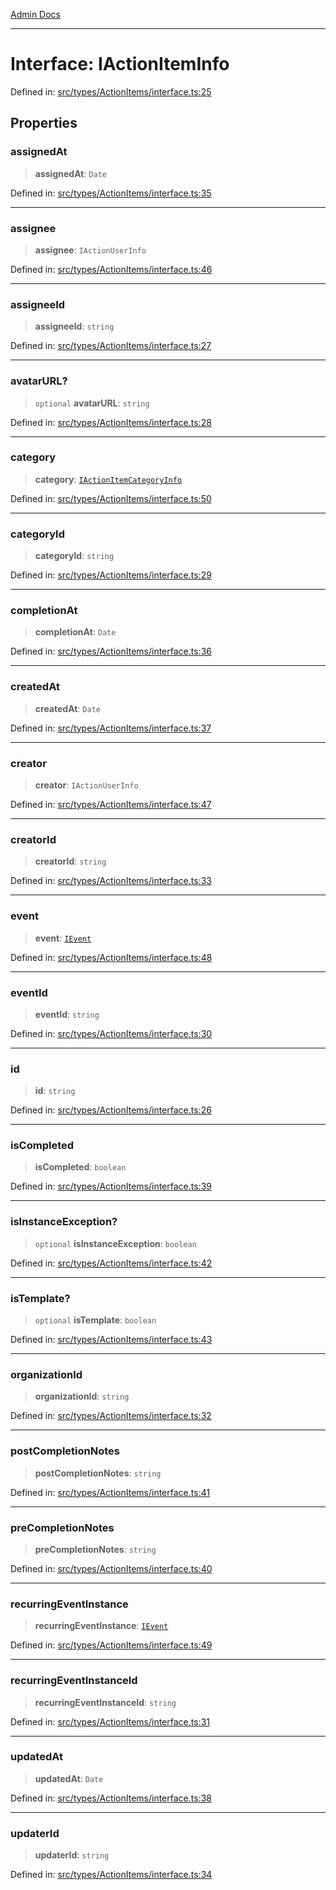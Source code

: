 [Admin Docs](/)

***

# Interface: IActionItemInfo

Defined in: [src/types/ActionItems/interface.ts:25](https://github.com/PalisadoesFoundation/talawa-admin/blob/main/src/types/ActionItems/interface.ts#L25)

## Properties

### assignedAt

> **assignedAt**: `Date`

Defined in: [src/types/ActionItems/interface.ts:35](https://github.com/PalisadoesFoundation/talawa-admin/blob/main/src/types/ActionItems/interface.ts#L35)

***

### assignee

> **assignee**: `IActionUserInfo`

Defined in: [src/types/ActionItems/interface.ts:46](https://github.com/PalisadoesFoundation/talawa-admin/blob/main/src/types/ActionItems/interface.ts#L46)

***

### assigneeId

> **assigneeId**: `string`

Defined in: [src/types/ActionItems/interface.ts:27](https://github.com/PalisadoesFoundation/talawa-admin/blob/main/src/types/ActionItems/interface.ts#L27)

***

### avatarURL?

> `optional` **avatarURL**: `string`

Defined in: [src/types/ActionItems/interface.ts:28](https://github.com/PalisadoesFoundation/talawa-admin/blob/main/src/types/ActionItems/interface.ts#L28)

***

### category

> **category**: [`IActionItemCategoryInfo`](IActionItemCategoryInfo.md)

Defined in: [src/types/ActionItems/interface.ts:50](https://github.com/PalisadoesFoundation/talawa-admin/blob/main/src/types/ActionItems/interface.ts#L50)

***

### categoryId

> **categoryId**: `string`

Defined in: [src/types/ActionItems/interface.ts:29](https://github.com/PalisadoesFoundation/talawa-admin/blob/main/src/types/ActionItems/interface.ts#L29)

***

### completionAt

> **completionAt**: `Date`

Defined in: [src/types/ActionItems/interface.ts:36](https://github.com/PalisadoesFoundation/talawa-admin/blob/main/src/types/ActionItems/interface.ts#L36)

***

### createdAt

> **createdAt**: `Date`

Defined in: [src/types/ActionItems/interface.ts:37](https://github.com/PalisadoesFoundation/talawa-admin/blob/main/src/types/ActionItems/interface.ts#L37)

***

### creator

> **creator**: `IActionUserInfo`

Defined in: [src/types/ActionItems/interface.ts:47](https://github.com/PalisadoesFoundation/talawa-admin/blob/main/src/types/ActionItems/interface.ts#L47)

***

### creatorId

> **creatorId**: `string`

Defined in: [src/types/ActionItems/interface.ts:33](https://github.com/PalisadoesFoundation/talawa-admin/blob/main/src/types/ActionItems/interface.ts#L33)

***

### event

> **event**: [`IEvent`](../../../Event/interface/interfaces/IEvent.md)

Defined in: [src/types/ActionItems/interface.ts:48](https://github.com/PalisadoesFoundation/talawa-admin/blob/main/src/types/ActionItems/interface.ts#L48)

***

### eventId

> **eventId**: `string`

Defined in: [src/types/ActionItems/interface.ts:30](https://github.com/PalisadoesFoundation/talawa-admin/blob/main/src/types/ActionItems/interface.ts#L30)

***

### id

> **id**: `string`

Defined in: [src/types/ActionItems/interface.ts:26](https://github.com/PalisadoesFoundation/talawa-admin/blob/main/src/types/ActionItems/interface.ts#L26)

***

### isCompleted

> **isCompleted**: `boolean`

Defined in: [src/types/ActionItems/interface.ts:39](https://github.com/PalisadoesFoundation/talawa-admin/blob/main/src/types/ActionItems/interface.ts#L39)

***

### isInstanceException?

> `optional` **isInstanceException**: `boolean`

Defined in: [src/types/ActionItems/interface.ts:42](https://github.com/PalisadoesFoundation/talawa-admin/blob/main/src/types/ActionItems/interface.ts#L42)

***

### isTemplate?

> `optional` **isTemplate**: `boolean`

Defined in: [src/types/ActionItems/interface.ts:43](https://github.com/PalisadoesFoundation/talawa-admin/blob/main/src/types/ActionItems/interface.ts#L43)

***

### organizationId

> **organizationId**: `string`

Defined in: [src/types/ActionItems/interface.ts:32](https://github.com/PalisadoesFoundation/talawa-admin/blob/main/src/types/ActionItems/interface.ts#L32)

***

### postCompletionNotes

> **postCompletionNotes**: `string`

Defined in: [src/types/ActionItems/interface.ts:41](https://github.com/PalisadoesFoundation/talawa-admin/blob/main/src/types/ActionItems/interface.ts#L41)

***

### preCompletionNotes

> **preCompletionNotes**: `string`

Defined in: [src/types/ActionItems/interface.ts:40](https://github.com/PalisadoesFoundation/talawa-admin/blob/main/src/types/ActionItems/interface.ts#L40)

***

### recurringEventInstance

> **recurringEventInstance**: [`IEvent`](../../../Event/interface/interfaces/IEvent.md)

Defined in: [src/types/ActionItems/interface.ts:49](https://github.com/PalisadoesFoundation/talawa-admin/blob/main/src/types/ActionItems/interface.ts#L49)

***

### recurringEventInstanceId

> **recurringEventInstanceId**: `string`

Defined in: [src/types/ActionItems/interface.ts:31](https://github.com/PalisadoesFoundation/talawa-admin/blob/main/src/types/ActionItems/interface.ts#L31)

***

### updatedAt

> **updatedAt**: `Date`

Defined in: [src/types/ActionItems/interface.ts:38](https://github.com/PalisadoesFoundation/talawa-admin/blob/main/src/types/ActionItems/interface.ts#L38)

***

### updaterId

> **updaterId**: `string`

Defined in: [src/types/ActionItems/interface.ts:34](https://github.com/PalisadoesFoundation/talawa-admin/blob/main/src/types/ActionItems/interface.ts#L34)

